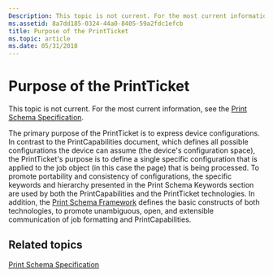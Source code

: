 ```yaml
---
Description: This topic is not current. For the most current information, see the Print Schema Specification.
ms.assetid: 8a7dd185-0324-44a0-8405-59a2fdc1efcb
title: Purpose of the PrintTicket
ms.topic: article
ms.date: 05/31/2018
---
```


# Purpose of the PrintTicket

This topic is not current. For the most current information, see the [Print Schema Specification](https://www.microsoft.com/whdc/xps/printschema.mspx).

The primary purpose of the PrintTicket is to express device configurations. In contrast to the PrintCapabilities document, which defines all possible configurations the device can assume (the device's configuration space), the PrintTicket's purpose is to define a single specific configuration that is applied to the job object (in this case the page) that is being processed. To promote portability and consistency of configurations, the specific keywords and hierarchy presented in the Print Schema Keywords section are used by both the PrintCapabilities and the PrintTicket technologies. In addition, the [Print Schema Framework](print-schema-framework.md) defines the basic constructs of both technologies, to promote unambiguous, open, and extensible communication of job formatting and PrintCapabilities.

## Related topics

<dl> <dt>

[Print Schema Specification](https://www.microsoft.com/whdc/xps/printschema.mspx)
</dt> </dl>

 

 




